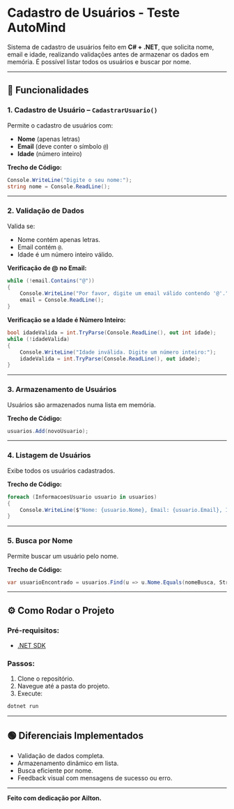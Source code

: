 
# Cadastro de Usuários - **Teste AutoMind**  
Sistema de cadastro de usuários feito em **C# + .NET**, que solicita nome, email e idade, realizando validações antes de armazenar os dados em memória. É possível listar todos os usuários e buscar por nome.

---

## 🚀 Funcionalidades

### 1. Cadastro de Usuário – `CadastrarUsuario()`  
Permite o cadastro de usuários com:
- **Nome** (apenas letras)
- **Email** (deve conter o símbolo `@`)
- **Idade** (número inteiro)

**Trecho de Código:**
```csharp
Console.WriteLine("Digite o seu nome:");
string nome = Console.ReadLine();
```

---

### 2. Validação de Dados  
Valida se:
- Nome contém apenas letras.
- Email contém `@`.
- Idade é um número inteiro válido.

**Verificação de @ no Email:**
```csharp
while (!email.Contains("@"))
{
    Console.WriteLine("Por favor, digite um email válido contendo '@'.");
    email = Console.ReadLine();
}
```

**Verificação se a Idade é Número Inteiro:**
```csharp
bool idadeValida = int.TryParse(Console.ReadLine(), out int idade);
while (!idadeValida)
{
    Console.WriteLine("Idade inválida. Digite um número inteiro:");
    idadeValida = int.TryParse(Console.ReadLine(), out idade);
}
```

---

### 3. Armazenamento de Usuários  
Usuários são armazenados numa lista em memória.

**Trecho de Código:**
```csharp
usuarios.Add(novoUsuario);
```

---

### 4. Listagem de Usuários  
Exibe todos os usuários cadastrados.

**Trecho de Código:**
```csharp
foreach (InformacoesUsuario usuario in usuarios)
{
    Console.WriteLine($"Nome: {usuario.Nome}, Email: {usuario.Email}, Idade: {usuario.Idade}");
}
```

---

### 5. Busca por Nome  
Permite buscar um usuário pelo nome.

**Trecho de Código:**
```csharp
var usuarioEncontrado = usuarios.Find(u => u.Nome.Equals(nomeBusca, StringComparison.OrdinalIgnoreCase));
```

---

## ⚙️ Como Rodar o Projeto

### Pré-requisitos:
- [.NET SDK](https://dotnet.microsoft.com/download)

### Passos:
1. Clone o repositório.
2. Navegue até a pasta do projeto.
3. Execute:
```bash
dotnet run
```

---

## 🟢 Diferenciais Implementados

- Validação de dados completa.
- Armazenamento dinâmico em lista.
- Busca eficiente por nome.
- Feedback visual com mensagens de sucesso ou erro.

---

**Feito com dedicação por Ailton.**
